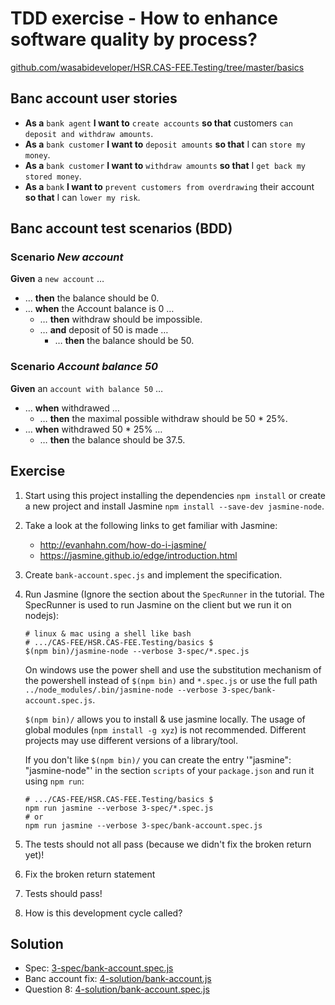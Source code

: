 # TDD exercise - How to enhance software quality by process?

[github.com/wasabideveloper/HSR.CAS-FEE.Testing/tree/master/basics](https://github.com/wasabideveloper/HSR.CAS-FEE.Testing/tree/master/basics)


## Banc account user stories

* **As a** `bank agent` **I want to** `create accounts` **so that** customers `can deposit and withdraw amounts`.
* **As a** `bank customer` **I want to** `deposit amounts` **so that** I can `store my money`.
* **As a** `bank customer` **I want to** `withdraw amounts` **so that** I `get back my stored money`.
* **As a** `bank` **I want to** `prevent customers from overdrawing` their account **so that** I can `lower my risk`.


## Banc account test scenarios (BDD)

### Scenario *New account*
**Given** a `new account` …
* … **then** the balance should be 0.
* … **when** the Account balance is 0 …
	* … **then** withdraw should be impossible.
	* … **and** deposit of 50 is made …
		* … **then** the balance should be 50.

### Scenario *Account balance 50*
**Given** an `account with balance 50` …
* … **when** withdrawed …
	* … **then** the maximal possible withdraw should be 50 * 25%.
* … **when** withdrawed 50 * 25% …
	* … **then** the balance should be 37.5.


## Exercise

1. Start using this project installing the dependencies `npm install` or create a new project and install Jasmine `npm install --save-dev jasmine-node`.
2. Take a look at the following links to get familiar with Jasmine:
	* http://evanhahn.com/how-do-i-jasmine/
	* https://jasmine.github.io/edge/introduction.html
3. Create `bank-account.spec.js` and implement the specification.
4. Run Jasmine (Ignore the section about the `SpecRunner` in the tutorial. The SpecRunner is used to run Jasmine on the client but we run it on nodejs):
	```shell
	# linux & mac using a shell like bash
	# .../CAS-FEE/HSR.CAS-FEE.Testing/basics $
	$(npm bin)/jasmine-node --verbose 3-spec/*.spec.js
	```
	On windows use the power shell and use the substitution mechanism of the powershell instead of `$(npm bin)` and `*.spec.js` or use the full path `../node_modules/.bin/jasmine-node --verbose 3-spec/bank-account.spec.js`.

	`$(npm bin)/` allows you to install & use jasmine locally.
	The usage of global modules (`npm install -g xyz`) is not recommended.
	Different projects may use different versions of a library/tool.

	If you don't like `$(npm bin)/` you can create the entry '"jasmine": "jasmine-node"' in the section `scripts` of your `package.json` and run it using `npm run`:
	```shell
	# .../CAS-FEE/HSR.CAS-FEE.Testing/basics $
	npm run jasmine --verbose 3-spec/*.spec.js
	# or
	npm run jasmine --verbose 3-spec/bank-account.spec.js
	```
5. The tests should not all pass (because we didn't fix the broken return yet)!
6. Fix the broken return statement
7. Tests should pass!
8. How is this development cycle called?


## Solution

* Spec: [3-spec/bank-account.spec.js](./3-spec/bank-account.spec.js)
* Banc account fix: [4-solution/bank-account.js](./4-solution/bank-account.js)
* Question 8: [4-solution/bank-account.spec.js](./4-solution/bank-account.spec.js)
